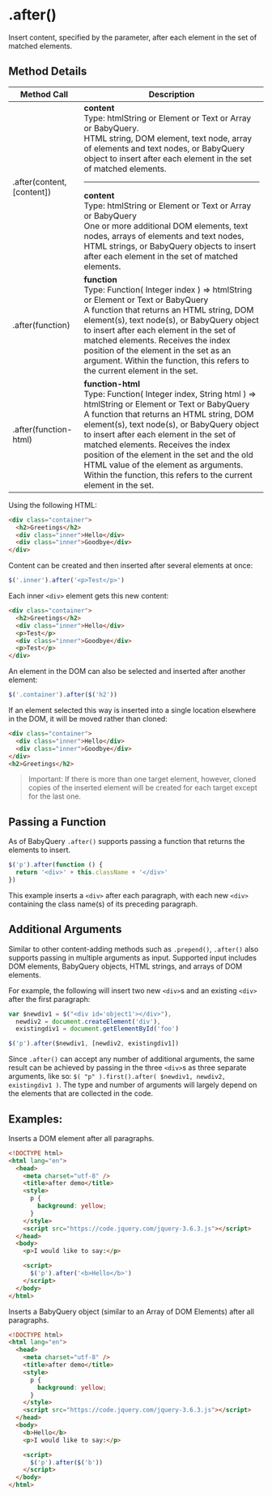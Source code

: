 # .after()

Insert content, specified by the parameter, after each element in the set of matched elements.

## Method Details

| Method Call               | Description                                                                                                                                                                                                                                                                                                                                                                                                                                                                                                         |
| ------------------------- | ------------------------------------------------------------------------------------------------------------------------------------------------------------------------------------------------------------------------------------------------------------------------------------------------------------------------------------------------------------------------------------------------------------------------------------------------------------------------------------------------------------------- |
| .after(content,[content]) | <b>content</b> <br>Type: htmlString or Element or Text or Array or BabyQuery.<br>HTML string, DOM element, text node, array of elements and text nodes, or BabyQuery object to insert after each element in the set of matched elements.<hr><b>content</b><br>Type: htmlString or Element or Text or Array or BabyQuery <br>One or more additional DOM elements, text nodes, arrays of elements and text nodes, HTML strings, or BabyQuery objects to insert after each element in the set of matched elements. |
| .after(function)          | <b>function</b><br>Type: Function( Integer index ) => htmlString or Element or Text or BabyQuery<br>A function that returns an HTML string, DOM element(s), text node(s), or BabyQuery object to insert after each element in the set of matched elements. Receives the index position of the element in the set as an argument. Within the function, this refers to the current element in the set.                                                                                                                |
| .after(function-html)     | <b>function-html</b><br>Type: Function( Integer index, String html ) => htmlString or Element or Text or BabyQuery<br>A function that returns an HTML string, DOM element(s), text node(s), or BabyQuery object to insert after each element in the set of matched elements. Receives the index position of the element in the set and the old HTML value of the element as arguments. Within the function, this refers to the current element in the set.                                                          |

Using the following HTML:

```html
<div class="container">
  <h2>Greetings</h2>
  <div class="inner">Hello</div>
  <div class="inner">Goodbye</div>
</div>
```

Content can be created and then inserted after several elements at once:

```javascript
$('.inner').after('<p>Test</p>')
```

Each inner `<div>` element gets this new content:

```html
<div class="container">
  <h2>Greetings</h2>
  <div class="inner">Hello</div>
  <p>Test</p>
  <div class="inner">Goodbye</div>
  <p>Test</p>
</div>
```

An element in the DOM can also be selected and inserted after another element:

```javascript
$('.container').after($('h2'))  
```

If an element selected this way is inserted into a single location elsewhere in the DOM, it will be moved rather than cloned:

```html
<div class="container">
  <div class="inner">Hello</div>
  <div class="inner">Goodbye</div>
</div>
<h2>Greetings</h2>
```

> Important: If there is more than one target element, however, cloned copies of the inserted element will be created for each target except for the last one.

## Passing a Function

As of BabyQuery `.after()` supports passing a function that returns the elements to insert.

```javascript
$('p').after(function () {
  return '<div>' + this.className + '</div>'
})
```

This example inserts a `<div>` after each paragraph, with each new `<div>` containing the class name(s) of its preceding paragraph.

## Additional Arguments

Similar to other content-adding methods such as `.prepend()`, `.after()` also supports passing in multiple arguments as input. Supported input includes DOM elements, BabyQuery objects, HTML strings, and arrays of DOM elements.

For example, the following will insert two new `<div>`s and an existing `<div>` after the first paragraph:

```javascript
var $newdiv1 = $("<div id='object1'></div>"),
  newdiv2 = document.createElement('div'),
  existingdiv1 = document.getElementById('foo')

$('p').after($newdiv1, [newdiv2, existingdiv1])
```

Since `.after()` can accept any number of additional arguments, the same result can be achieved by passing in the three `<div>`s as three separate arguments, like so: `$( "p" ).first().after( $newdiv1, newdiv2, existingdiv1 )`. The type and number of arguments will largely depend on the elements that are collected in the code.

<!-- Additional Notes:
Prior to BabyQuery 1.9, .after() would attempt to add or change nodes in the current BabyQuery set if the first node in the set was not connected to a document, and in those cases return a new BabyQuery set rather than the original set. The method might or might not have returned a new result depending on the number or connectedness of its arguments! As of BabyQuery 1.9, .after(), .before(), and .replaceWith() always return the original unmodified set. Attempting to use these methods on a node without a parent has no effect—that is, neither the set nor the nodes it contains are changed.
By design, any BabyQuery constructor or method that accepts an HTML string — BabyQuery(), .append(), .after(), etc. — can potentially execute code. This can occur by injection of script tags or use of HTML attributes that execute code (for example, <img onload="">). Do not use these methods to insert strings obtained from untrusted sources such as URL query parameters, cookies, or form inputs. Doing so can introduce cross-site-scripting (XSS) vulnerabilities. Remove or escape any user input before adding content to the document. -->

## Examples:

Inserts a DOM element after all paragraphs.

```html
<!DOCTYPE html>
<html lang="en">
  <head>
    <meta charset="utf-8" />
    <title>after demo</title>
    <style>
      p {
        background: yellow;
      }
    </style>
    <script src="https://code.jquery.com/jquery-3.6.3.js"></script>
  </head>
  <body>
    <p>I would like to say:</p>

    <script>
      $('p').after('<b>Hello</b>')
    </script>
  </body>
</html>
```

Inserts a BabyQuery object (similar to an Array of DOM Elements) after all paragraphs.

```html
<!DOCTYPE html>
<html lang="en">
  <head>
    <meta charset="utf-8" />
    <title>after demo</title>
    <style>
      p {
        background: yellow;
      }
    </style>
    <script src="https://code.jquery.com/jquery-3.6.3.js"></script>
  </head>
  <body>
    <b>Hello</b>
    <p>I would like to say:</p>

    <script>
      $('p').after($('b'))
    </script>
  </body>
</html>
```
